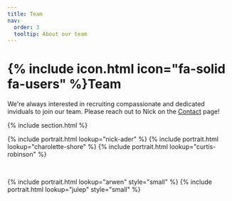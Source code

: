```yaml
---
title: Team
nav:
  order: 3
  tooltip: About our team
---
```


# {% include icon.html icon="fa-solid fa-users" %}Team

We're always interested in recruiting compassionate and dedicated inviduals to join our team. Please reach out to Nick on the [Contact](https://nickaderlab.com/contact/) page!

{% include section.html %}

{% include portrait.html lookup="nick-ader" %}
{% include portrait.html lookup="charolette-shore" %}
{% include portrait.html lookup="curtis-robinson" %}

<br>

{% include portrait.html lookup="arwen" style="small" %}
{% include portrait.html lookup="julep" style="small" %}
